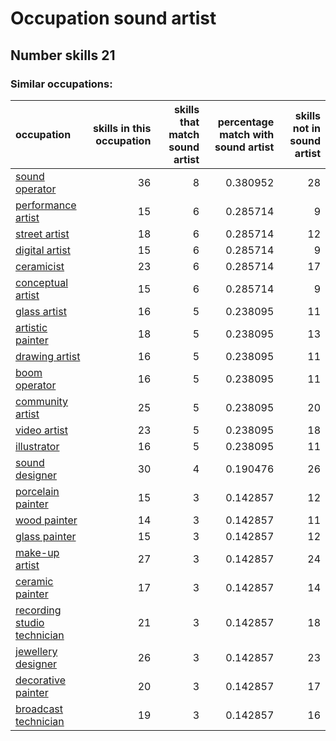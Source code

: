# Occupation sound artist
## Number skills 21
### Similar occupations:
| occupation                                                    |   skills in this occupation |   skills that match sound artist |   percentage match with sound artist |   skills not in sound artist |
|:--------------------------------------------------------------|----------------------------:|---------------------------------:|-------------------------------------:|-----------------------------:|
| [sound operator](sound_operator.md)                           |                          36 |                                8 |                             0.380952 |                           28 |
| [performance artist](performance_artist.md)                   |                          15 |                                6 |                             0.285714 |                            9 |
| [street artist](street_artist.md)                             |                          18 |                                6 |                             0.285714 |                           12 |
| [digital artist](digital_artist.md)                           |                          15 |                                6 |                             0.285714 |                            9 |
| [ceramicist](ceramicist.md)                                   |                          23 |                                6 |                             0.285714 |                           17 |
| [conceptual artist](conceptual_artist.md)                     |                          15 |                                6 |                             0.285714 |                            9 |
| [glass artist](glass_artist.md)                               |                          16 |                                5 |                             0.238095 |                           11 |
| [artistic painter](artistic_painter.md)                       |                          18 |                                5 |                             0.238095 |                           13 |
| [drawing artist](drawing_artist.md)                           |                          16 |                                5 |                             0.238095 |                           11 |
| [boom operator](boom_operator.md)                             |                          16 |                                5 |                             0.238095 |                           11 |
| [community artist](community_artist.md)                       |                          25 |                                5 |                             0.238095 |                           20 |
| [video artist](video_artist.md)                               |                          23 |                                5 |                             0.238095 |                           18 |
| [illustrator](illustrator.md)                                 |                          16 |                                5 |                             0.238095 |                           11 |
| [sound designer](sound_designer.md)                           |                          30 |                                4 |                             0.190476 |                           26 |
| [porcelain painter](porcelain_painter.md)                     |                          15 |                                3 |                             0.142857 |                           12 |
| [wood painter](wood_painter.md)                               |                          14 |                                3 |                             0.142857 |                           11 |
| [glass painter](glass_painter.md)                             |                          15 |                                3 |                             0.142857 |                           12 |
| [make-up artist](make-up_artist.md)                           |                          27 |                                3 |                             0.142857 |                           24 |
| [ceramic painter](ceramic_painter.md)                         |                          17 |                                3 |                             0.142857 |                           14 |
| [recording studio technician](recording_studio_technician.md) |                          21 |                                3 |                             0.142857 |                           18 |
| [jewellery designer](jewellery_designer.md)                   |                          26 |                                3 |                             0.142857 |                           23 |
| [decorative painter](decorative_painter.md)                   |                          20 |                                3 |                             0.142857 |                           17 |
| [broadcast technician](broadcast_technician.md)               |                          19 |                                3 |                             0.142857 |                           16 |
